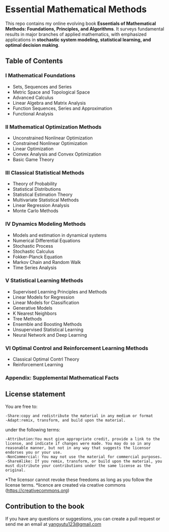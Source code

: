 # Essential Mathematical Methods
This repo contains my online evolving book **Essentials of Mathematical Methods: Foundations, Principles, and Algorithms**. It surveys fundamental results in major branches of applied mathematics, with emphasized applications in **stochastic system modeling, statistical learning, and optimal decision making**.

## Table of Contents

### I Mathematical Foundations
* Sets, Sequences and Series
* Metric Space and Topological Space
* Advanced Calculus
* Linear Algebra and Matrix Analysis 
* Function Sequences, Series and Approximation 
* Functional Analysis 

### II Mathematical Optimization Methods
 
* Unconstrained Nonlinear Optimization
* Constrained Nonlinear Optimization
* Linear Optimization
* Convex Analysis and Convex Optimization
* Basic Game Theory 


### III Classical Statistical Methods
* Theory of Probability 
* Statistical Distributions 
* Statistical Estimation Theory 
* Multivariate Statistical Methods
* Linear Regression Analysis 
* Monte Carlo Methods

### IV Dynamics Modeling Methods
* Models and estimation in dynamical systems 
* Numerical Differential Equations 
* Stochastic Process
* Stochastic Calculus
* Fokker-Planck Equation
* Markov Chain and Random Walk
* Time Series Analysis

### V Statistical Learning Methods
* Supervised Learning Principles and Methods 
* Linear Models for Regression 
* Linear Models for Classification 
* Generative Models 
* K Nearest Neighbors
* Tree Methods
* Ensemble and Boosting Methods 
* Unsupervised Statistical Learning 
* Neural Network and Deep Learning

### VI Optimal Control and Reinforcement Learning Methods
* Classical Optimal Contrl Theory
* Reinforcement Learning

### Appendix: Supplemental Mathematical Facts 

## License statement

You are free to:

    -Share:copy and redistribute the material in any medium or format 
    -Adapt:remix, transform, and build upon the material.
    
under the following terms:

    -Attribution:You must give appropriate credit, provide a link to the license, and indicate if changes were made. You may do so in any reasonable manner, but not in any way that suggests the licensor endorses you or your use. 
    -NonCommercial: You may not use the material for commercial purposes. 
    -ShareAlike: If you remix, transform, or build upon the material, you must distribute your contributions under the same license as the original.  
    
*The licensor cannot revoke these freedoms as long as you follow the license terms.
*licence are created via creative commons (https://creativecommons.org)

## Contribution to the book

If you have any questions or suggestions, you can create a pull request or send me an email at yangyutu123@gmail.com

